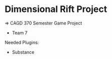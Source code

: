 # Dimensional Rift Project

=> CAGD 370 Semester Game Project
- Team 7

Needed Plugins:
- Substance
